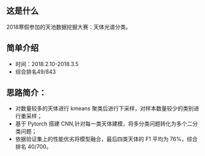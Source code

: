 ## 这是什么
2018寒假参加的天池数据挖掘大赛：天体光谱分类。

## 简单介绍
- 时间：2018.2.10-2018.3.5
- 综合排名49/843

## 思路简介：
- 对数量较多的天体进行 kmeans 聚类后进行下采样，对样本数量较少的类别进行重采样；
- 基于 Pytorch 搭建 CNN,针对每一类天体建模，将多分类问题转化为多个二分类问题；
- 依据验证集上的性能优劣将模型融合，最后四类天体的 F1 平均为 76%，综合排名 40/700。
